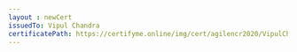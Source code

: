 ```yaml
--- 
layout : newCert 
issuedTo: Vipul Chandra 
certificatePath: https://certifyme.online/img/cert/agilencr2020/VipulChandra_ba917.png
--- 
```

